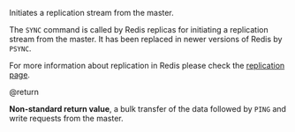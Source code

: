 Initiates a replication stream from the master.

The `SYNC` command is called by Redis replicas for initiating a replication stream from the master.
It has been replaced in newer versions of Redis by `PSYNC`.

For more information about replication in Redis please check the [replication page][tr].

[tr]: /topics/replication

@return

**Non-standard return value**, a bulk transfer of the data followed by `PING` and write requests from the master.
